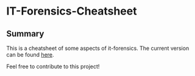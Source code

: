 # IT-Forensics-Cheatsheet

## Summary

This is a cheatsheet of some aspects of it-forensics. The current version can be found <a href="https://github.com/aniondev/cheatsheet-forensics/raw/master/cheatsheet.pdf" target="_blank">here</a>.

Feel free to contribute to this project!
